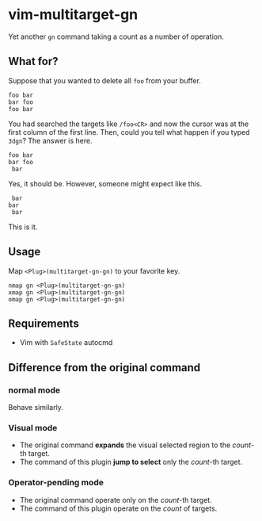 vim-multitarget-gn
=================

Yet another `gn` command taking a count as a number of operation.

## What for?

Suppose that you wanted to delete all `foo` from your buffer.

```
foo bar
bar foo
foo bar
```

You had searched the targets like `/foo<CR>` and now the cursor was at the first column of the first line.
Then, could you tell what happen if you typed `3dgn`?
The answer is here.

```
foo bar
bar foo
 bar
```

Yes, it should be. However, someone might expect like this.

```
 bar
bar 
 bar
```

This is it.


## Usage

Map `<Plug>(multitarget-gn-gn)` to your favorite key.

```
nmap gn <Plug>(multitarget-gn-gn)
xmap gn <Plug>(multitarget-gn-gn)
omap gn <Plug>(multitarget-gn-gn)
```


## Requirements
- Vim with `SafeState` autocmd


## Difference from the original command

### normal mode

Behave similarly.

### Visual mode

- The original command **expands** the visual selected region to the *count*-th target.
- The command of this plugin **jump to select** only the *count*-th target.

### Operator-pending mode

- The original command operate only on the *count*-th target.
- The command of this plugin operate on the *count* of targets.

